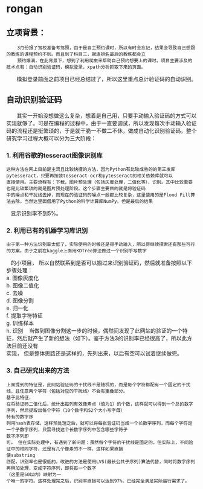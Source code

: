 # rongan
## 立项背景：
        3月份报了驾校准备考驾照，由于是自主预约课时，所以有时会忘记，结果会导致自己想跟的教练的课程预约不到。而且到了科目三，就连排名最后的教练都会立  
        预约爆满，在此背景下，想到了利用爬虫来帮助自己预约想要上的课时。项目主要涉及的技术点有：自动识别验证码，模拟登录，xpath分析抓取下来的页面。  
        模拟登录前面之前项目已经总结过了，所以这里重点总计验证码的自动识别。
## 自动识别验证码
        其实一开始没想做这么复杂，想着是自己用，只要手动输入验证码的方式可以 实现就够了。可是在编程的过程中，由于一直要调试，所以发现每次手动输入验证码的流程还是挺繁琐的，于是就干脆一不做二不休，做成自动化识别验证码。整个研究学习过程大概可以分为三大阶段：  
### 1. 利用谷歌的tesseract图像识别库
    这种方法在网上目前是主流且比较快捷的方法，因为Python有比较成熟的的第三发库pytesseract，只要再按装tesseract-ocr和pytesseract的相关依赖库就可以
    直接使用。主要流程有：下载，图片预处理（包括灰度处理，二值化等），识别。其中比较重要也是比较繁琐的就是图片预处理阶段。这个步骤主要目的就是将验证码
    中的噪点和干扰线去掉，而现在的验证码的噪点一般都比较复杂，这里使用的是Flood Fill算法去除，当然这里面借用了Python的科学计算库NumPy。但是最后的结果
    显示识别率不到5%。
### 2. 利用已有的机器学习库识别
    由于第一种方法识别率太低了，实际使用的时候还是得手动输入，所以得继续探索还有那些可行的方案。由于之前在kaggle上面用KDTree算法做过一个识别手写数字
    的小项目， 所以自然联系到是否可以搬过来识别验证码，然后就准备按照以下步骤处理：  
    a.	图像灰度化   
    b.	图像二值化   
    c.	去噪   
    d.	图像分割   
    e.	归一化   
    f.	提取字符特征   
    g.	训练样本   
    h.	识别
    当做到图像分割这一步的时候，偶然间发现了此网站的验证的一个特征，然后就产生了新的想法（如下）。鉴于方法3的识别率已经很高了，所以此方法目前还没有   
    实现， 但是整体思路还是这样的，先列出来，以后有空可以试着继续做完。   
### 3. 自己研究出来的方法
    上面提到的特征是，此网站验证码的干扰线不是随机的，而是每个字符都配有一个固定的干扰线，且任意两个字符（包括对应的干扰线）不会有重叠部分。
    基于此特征，
    在将验证码二值化后，统计出每列有效像素点（值为1）的个数，这样就可以得到一个总的数字序列，然后提取出每个字符（10个数字和52个大小写字母）
    特有的数字序
    列用hash表存储。这样预处理之后，就可以将每张验证码当成一个长数字序列，而每个字符是一个子数字序列，只需寻找这个长数字序列中包含哪些字符子
    数字序列即
    可。 但在实际处理中，有遇到了新问题：虽然每个字符的干扰线是固定的，但实际上，不同验证中的相同字符，还是有几个像素的不一样，这样如果直接
    使substring
    匹配，识别率也是很低的。改进的方法是使用LVS(最长公共子序列)算法代替，同时将数字序列再稍加处理，变成字符序列，即将每一个数字
    （这里是50以内）映射为一
    个唯一的字符。这样处理完之后，识别率直接可以达到97%，已经完全满足实际运行需求了。

